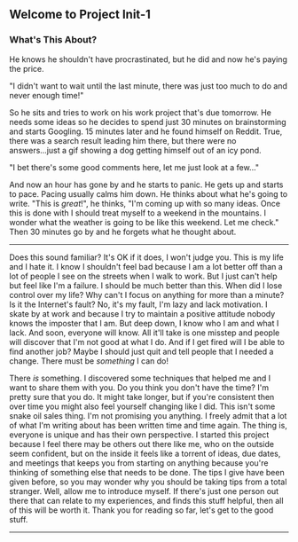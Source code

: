 ## Welcome to Project Init-1

### What's This About?

He knows he shouldn't have procrastinated, but he did and now he's paying the price.

"I didn't want to wait until the last minute, there was just too much to do and never enough time!"

So he sits and tries to work on his work project that's due tomorrow. He needs some ideas so he decides to spend just 30 minutes on brainstorming and starts Googling. 15 minutes later and he found himself on Reddit. True, there was a search result leading him there, but there were no answers...just a gif showing a dog getting himself out of an icy pond.

"I bet there's some good comments here, let me just look at a few..."

And now an hour has gone by and he starts to panic. He gets up and starts to pace. Pacing usually calms him down. He thinks about what he's going to write. "This is _great_!", he thinks, "I'm coming up with so many ideas. Once this is done with I should treat myself to a weekend in the mountains. I wonder what the weather is going to be like this weekend. Let me check." Then 30 minutes go by and he forgets what he thought about.

---
Does this sound familiar? It's OK if it does, I won't judge you. This is my life and I hate it. I know I shouldn't feel bad because I am a lot better off than a lot of people I see on the streets when I walk to work. But I just can't help but feel like I'm a failure. I should be much better than this. When did I lose control over my life? Why can't I focus on anything for more than a minute? Is it the Internet's fault? No, it's my fault, I'm lazy and lack motivation. I skate by at work and because I try to maintain a positive attitude nobody knows the imposter that I am. But deep down, I know who I am and what I lack. And soon, everyone will know. All it'll take is one misstep and people will discover that I'm not good at what I do. And if I get fired will I be able to find another job? Maybe I should just quit and tell people that I needed a change. There must be _something_ I can do!

There _is_ something. I discovered some techniques that helped me and I want to share them with you. Do you think you don't have the time? I'm pretty sure that you do. It might take longer, but if you're consistent then over time you might also feel yourself changing like I did. This isn't some snake oil sales thing. I'm not promising you anything. I freely admit that a lot of what I'm writing about has been written time and time again. The thing is, everyone is unique and has their own perspective. I started this project because I feel there may be others out there like me, who on the outside seem confident, but on the inside it feels like a torrent of ideas, due dates, and meetings that keeps you from starting on anything because you're thinking of something else that needs to be done. The tips I give have been given before, so you may wonder why you should be taking tips from a total stranger. Well, allow me to introduce myself. If there's just one person out there that can relate to my experiences, and finds this stuff helpful, then all of this will be worth it. Thank you for reading so far, let's get to the good stuff.

---



